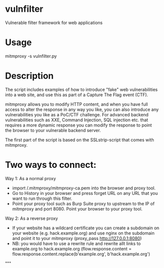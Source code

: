 # vulnfilter
Vulnerable filter framework for web applications

# Usage
mitmproxy -s vulnfilter.py

# Description

The script includes examples of how to introduce "fake" web vulnerabilities into a web site, and use this as part of a Capture The Flag event (CTF). 

mitmproxy allows you to modify HTTP content, and when you have full access to alter the response in any way you like, you can also introduce any vulnerabilities you like as a PoC/CTF challenge.
For advanced backend vulnerabilities such as XXE, Command Injection, SQL injection etc. that requires a more dynamic response you can modify the response to point the browser to your vulnerable backend server. 

The first part of the script is based on the SSLstrip-script that comes with mitmproxy.



# Two ways to connect: 

Way 1: As a normal proxy
 - import /.mitmproxy/mitmproxy-ca.pem into the browser and proxy tool.
 - Go to History in your browser and press forget URL on any URL that you want to run through this filter.
 - Point your proxy tool such as Burp Suite proxy to upstream to the IP of mitmproxy and port 8080. Point your browser to your proxy tool. 

Way 2: As a reverse proxy
 - If your website has a wildcard certificate you can create a subdomain on your website (e.g. hack.example.org) and use nginx on the subdomain and point it to your mitmproxy (proxy_pass http://127.0.0.1:8080)
 - NB: you would have to use a rewrite rule and rewrite allt links to example.org to hack.example.org (flow.response.content = flow.response.content.replace(b'example.org', b'hack.example.org')


"""
